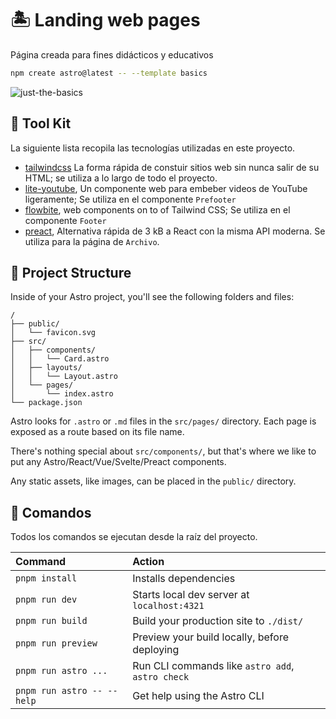 🏝️ Landing web pages
====================

Página creada para fines didácticos y educativos

```sh
npm create astro@latest -- --template basics
```

![just-the-basics](https://github.com/withastro/astro/assets/2244813/a0a5533c-a856-4198-8470-2d67b1d7c554)

🧰 Tool Kit
-----------

La siguiente lista recopila las tecnologías utilizadas en este proyecto.

- [tailwindcss](https://tailwindcss.com) La forma rápida de constuir sitios web sin nunca salir de su HTML; se utiliza a lo largo de todo el proyecto.
- [lite-youtube](https://github.com/justinribeiro/lite-youtube), Un componente web para embeber videos de YouTube ligeramente; Se utiliza en el componente `Prefooter`
- [flowbite](https://flowbite.com), web components on to of Tailwind CSS; Se utiliza en el componente `Footer`
- [preact](https://preactjs.com), Alternativa rápida de 3 kB a React con la misma API moderna. Se utiliza para la página de `Archivo`. 

🚀 Project Structure
--------------------

Inside of your Astro project, you'll see the following folders and files:

```text
/
├── public/
│   └── favicon.svg
├── src/
│   ├── components/
│   │   └── Card.astro
│   ├── layouts/
│   │   └── Layout.astro
│   └── pages/
│       └── index.astro
└── package.json
```

Astro looks for `.astro` or `.md` files in the `src/pages/` directory. Each page is exposed as a route based on its file name.

There's nothing special about `src/components/`, but that's where we like to put any Astro/React/Vue/Svelte/Preact components.

Any static assets, like images, can be placed in the `public/` directory.

🧞 Comandos
-----------

Todos los comandos se ejecutan desde la raíz del proyecto.

| Command                    | Action                                           |
| :------------------------- | :----------------------------------------------- |
| `pnpm install`             | Installs dependencies                            |
| `pnpm run dev`             | Starts local dev server at `localhost:4321`      |
| `pnpm run build`           | Build your production site to `./dist/`          |
| `pnpm run preview`         | Preview your build locally, before deploying     |
| `pnpm run astro ...`       | Run CLI commands like `astro add`, `astro check` |
| `pnpm run astro -- --help` | Get help using the Astro CLI                     |
